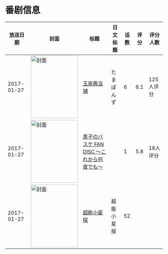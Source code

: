 # 番剧信息

|放送日期|封面|标题|日文标题|话数|评分|评分人数|
|---|---|---|---|---|---|---|
|2017-01-27|<img src="//lain.bgm.tv/pic/cover/c/c9/82/205331_13ft1.jpg" alt="封面" style="width:150px;height:200px;object-fit:cover;">|[玉家典当铺](https://bangumi.tv/subject/205331)|たまぽんず|6|6.1|125人评分|
|2017-01-27|<img src="//lain.bgm.tv/pic/cover/c/5d/7e/208457_0erxC.jpg" alt="封面" style="width:150px;height:200px;object-fit:cover;">|[黒子のバスケ FAN DISC ～これから何度でも～](https://bangumi.tv/subject/208457)||1|5.8|18人评分|
|2017-01-27|<img src="//lain.bgm.tv/pic/cover/c/ba/af/229065_DN9De.jpg" alt="封面" style="width:150px;height:200px;object-fit:cover;">|[超能小星探](https://bangumi.tv/subject/229065)|超能小星探|52|||
